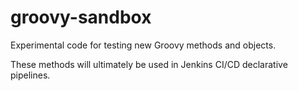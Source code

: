 # groovy-sandbox
Experimental code for testing new Groovy methods and objects. 

These methods will ultimately be used in Jenkins CI/CD declarative pipelines. 

